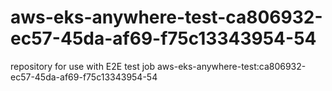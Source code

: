 # aws-eks-anywhere-test-ca806932-ec57-45da-af69-f75c13343954-54
repository for use with E2E test job aws-eks-anywhere-test:ca806932-ec57-45da-af69-f75c13343954-54
